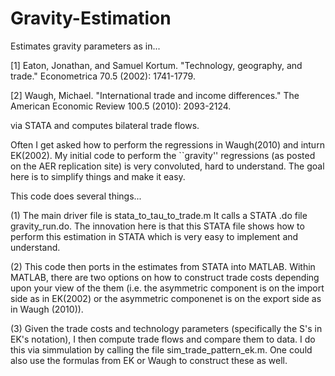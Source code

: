# Gravity-Estimation
Estimates gravity parameters as in... 

[1] Eaton, Jonathan, and Samuel Kortum. "Technology, geography, and trade." Econometrica 70.5 (2002): 1741-1779.

[2] Waugh, Michael. "International trade and income differences." The American Economic Review 100.5 (2010): 2093-2124. 

via STATA and computes bilateral trade flows.

Often I get asked how to perform the regressions in Waugh(2010) and inturn EK(2002). My initial code to perform the ``gravity'' regressions (as posted on the AER replication site) is very convoluted, hard to understand. The goal here is to simplify things and make it easy.

This code does several things...

(1) The main driver file is stata_to_tau_to_trade.m It calls a STATA .do file gravity_run.do. The innovation here is that this STATA file shows how to perform this estimation in STATA which is very easy to implement and understand. 

(2) This code then ports in the estimates from STATA into MATLAB. Within MATLAB, there are two options on how to construct trade costs depending upon your view of the them (i.e. the asymmetric component is on the import side as in EK(2002) or the asymmetric componenet is on the export side as in Waugh (2010)). 

(3) Given the trade costs and technology parameters (specifically the S's in EK's notation), I then compute trade flows and compare them to data. I do this via simmulation by calling the file sim_trade_pattern_ek.m. One could also use the formulas from EK or Waugh to construct these as well. 

